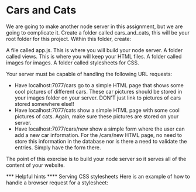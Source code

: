 # Cars and Cats

We are going to make another node server in this assignment, but we are going to complicate it. Create a folder called cars_and_cats, this will be your root folder for this project.  Within this folder, create:

A file called app.js.  This is where you will build your node server.
A folder called views.  This is where you will keep your HTML files.
A folder called images for images.
A folder called stylesheets for CSS.

Your server must be capable of handling the following URL requests:
* Have localhost:7077/cars go to a simple HTML page that shows some cool pictures of different cars.  These car pictures should be stored in your images folder on your server.  DON'T just link to pictures of cars stored somewhere else!!
* Have localhost:7077/cats show a simple HTML page with some cool pictures of cats.  Again, make sure these pictures are stored on your server.
* Have localhost:7077/cars/new show a simple form where the user can add a new car information. For the /cars/new HTML page, no need to store this information in the database nor is there a need to validate the entries. Simply have the form there.

The point of this exercise is to build your node server so it serves all of the content of your website. 

*** Helpful hints
**** Serving CSS stylesheets
Here is an example of how to handle a browser request for a stylesheet:
